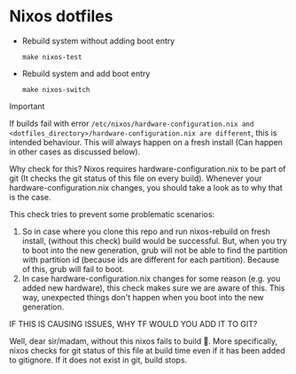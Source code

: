 # Nixos dotfiles

- Rebuild system without adding boot entry
  ```shell
  make nixos-test
  ```
- Rebuild system and add boot entry
  ```shell
  make nixos-switch
  ```

> [!IMPORTANT]
> If builds fail with error `/etc/nixos/hardware-configuration.nix and <dotfiles_directory>/hardware-configuration.nix are different`,
> this is intended behaviour. This will always happen on a fresh install (Can happen in other cases as discussed below).
>
> Why check for this?
> Nixos requires hardware-configuration.nix to be part of git (It checks the git status of this file on every build).
> Whenever your hardware-configuration.nix changes, you should take a look as to why that is the case.
>
> This check tries to prevent some problematic scenarios:
> 1. So in case where you clone this repo and run nixos-rebuild on fresh install, (without this check) build would be successful.
>    But, when you try to boot into the new generation, grub will not be able to find the partition with partition id (because ids are different for each partition).
>    Because of this, grub will fail to boot.
> 2. In case hardware-configuration.nix changes for some reason (e.g. you added new hardware), this check makes sure we are aware of this.
>    This way, unexpected things don't happen when you boot into the new generation.
>
> IF THIS IS CAUSING ISSUES, WHY TF WOULD YOU ADD IT TO GIT?
> 
> Well, dear sir/madam, without this nixos fails to build 🤡.
> More specifically, nixos checks for git status of this file at build time even if it has been added to gitignore. If it does not exist in git, build stops.
